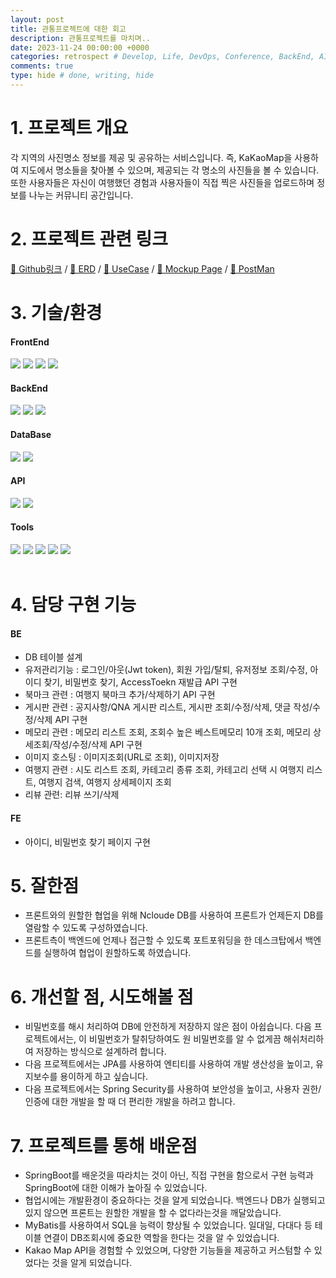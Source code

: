 ```yaml
---
layout: post
title: 관통프로젝트에 대한 회고
description: 관통프로젝트를 마치며..
date: 2023-11-24 00:00:00 +0000
categories: retrospect # Develop, Life, DevOps, Conference, BackEnd, AI, Etc, retrospect
comments: true
type: hide # done, writing, hide
---
```


# 1. 프로젝트 개요

각 지역의 사진명소 정보를 제공 및 공유하는 서비스입니다.
즉, KaKaoMap을 사용하여 지도에서 명소들을 찾아볼 수 있으며, 제공되는 각 명소의 사진들을 볼 수 있습니다.
또한 사용자들은 자신이 여행했던 경험과 사용자들이 직접 찍은 사진들을 업로드하며 정보를 나누는 커뮤니티 공간입니다.

# 2. 프로젝트 관련 링크

[🔗 Github링크](https://github.com/koreamarin/Poravel?tab=readme-ov-file) / [🔗 ERD](https://www.erdcloud.com/d/QycMXTZ4XjDRxMhCd) / [🔗 UseCase](https://app.diagrams.net/#G1CdpXz7Za8EWyvoZVli5oD4wuxmdHhaiR#%7B%22pageId%22%3A%22q7Qb-UDtvS4ttgv9y5hY%22%7D) / [🔗 Mockup Page](<https://www.figma.com/file/PPW7kcHHRbaCv4ZPi6Ed6v/Trip-(Community)?type=design&node-id=0-1&mode=design&t=ZejYuvb0bhJhRgtl-0>) / [🔗 PostMan](https://galactic-equinox-705155.postman.co/workspace/%EC%8B%B8%ED%94%BC-%EA%B4%80%ED%86%B5~6bed45e0-5fb3-44a5-8a32-744c5b474eed/collection/27347590-ef03a1da-116f-437c-8d8b-6be9f982196c)

# 3. 기술/환경

#### FrontEnd

<img src="https://img.shields.io/badge/HTML5-E34F26?style=flat-square&logo=html5&logoColor=white"/> <img src="https://img.shields.io/badge/CSS3-1572B6?style=flat-square&logo=css3&logoColor=white"/> <img src="https://img.shields.io/badge/JavaScript-F7DF1E?style=flat-square&logo=javascript&logoColor=black"/> <img src="https://img.shields.io/badge/Vue.js-4FC08D?style=flat-square&logo=Vue.js&logoColor=white"/>

#### BackEnd

<img src="https://img.shields.io/badge/SpringBoot-6DB33F?style=flat-square&logo=SpringBoot&logoColor=white"/> <img src="https://img.shields.io/badge/MyBatis-3C3C3C?style=flat-square&logoColor=white"/> <img src="https://img.shields.io/badge/java-007396?style=flat-square&logo=OpenJDK&logoColor=white">

#### DataBase

<img src="https://img.shields.io/badge/NCloude DB-03C75A?style=flat-square&logo=Naver&logoColor=white"> <img src="https://img.shields.io/badge/MySQL-4479A1?style=flat-square&logo=MySQL&logoColor=white"/>

#### API

<img src="https://img.shields.io/badge/Kakao Map API-FFCD00?style=flat-square&logo=Kakao&logoColor=black"/> <img src="https://img.shields.io/badge/Kakao MapJs API-FFCD00?style=flat-square&logo=Kakao&logoColor=black"/>

#### Tools

<img src="https://img.shields.io/badge/Visual Studio Code-007ACC?style=flat-square&logo=Visual Studio Code&logoColor=white"/> <img src="https://img.shields.io/badge/Figma-F24E1E?style=flat-square&logo=Figma&logoColor=white"/> <img src="https://img.shields.io/badge/GitHub-181717?style=flat-square&logo=GitHub&logoColor=white"/> <img src="https://img.shields.io/badge/Postman-FF6C37?style=flat-square&logo=Postman&logoColor=white"/> <img src="https://img.shields.io/badge/Notion-000000?style=flat-square&logo=Notion&logoColor=white"/>
<br><br>

# 4. 담당 구현 기능

#### BE

- DB 테이블 설계
- 유저관리기능 : 로그인/아웃(Jwt token), 회원 가입/탈퇴, 유저정보 조회/수정, 아이디 찾기, 비밀번호 찾기, AccessToekn 재발급 API 구현
- 북마크 관련 : 여행지 북마크 추가/삭제하기 API 구현
- 게시판 관련 : 공지사항/QNA 게시판 리스트, 게시판 조회/수정/삭제, 댓글 작성/수정/삭제 API 구현
- 메모리 관련 : 메모리 리스트 조회, 조회수 높은 베스트메모리 10개 조회, 메모리 상세조회/작성/수정/삭제 API 구현
- 이미지 호스팅 : 이미지조회(URL로 조회), 이미지저장
- 여행지 관련 : 시도 리스트 조회, 카테고리 종류 조회, 카테고리 선택 시 여행지 리스트, 여행지 검색, 여행지 상세페이지 조회
- 리뷰 관련: 리뷰 쓰기/삭제

#### FE

- 아이디, 비밀번호 찾기 페이지 구현

# 5. 잘한점

- 프론트와의 원할한 협업을 위해 Ncloude DB를 사용하여 프론트가 언제든지 DB를 열람할 수 있도록 구성하였습니다.
- 프론트측이 백엔드에 언제나 접근할 수 있도록 포트포워딩을 한 데스크탑에서 백엔드를 실행하여 협업이 원할하도록 하였습니다.

# 6. 개선할 점, 시도해볼 점

- 비밀번호를 해시 처리하여 DB에 안전하게 저장하지 않은 점이 아쉽습니다.
  다음 프로젝트에서는, 이 비밀번호가 탈취당하여도 원 비밀번호를 알 수 없게끔 해쉬처리하여 저장하는 방식으로 설계하려 합니다.
- 다음 프로젝트에서는 JPA를 사용하여 엔티티를 사용하여 개발 생산성을 높이고, 유지보수를 용이하게 하고 싶습니다.
- 다음 프로젝트에서는 Spring Security를 사용하여 보안성을 높이고, 사용자 권한/인증에 대한 개발을 할 때 더 편리한 개발을 하려고 합니다.

# 7. 프로젝트를 통해 배운점

- SpringBoot를 배운것을 따라치는 것이 아닌, 직접 구현을 함으로서 구현 능력과 SpringBoot에 대한 이해가 높아질 수 있었습니다.
- 협업시에는 개발환경이 중요하다는 것을 알게 되었습니다. 백엔드나 DB가 실행되고있지 않으면 프론트는 원할한 개발을 할 수 없다라는것을 깨달았습니다.
- MyBatis를 사용하여서 SQL을 능력이 향상될 수 있었습니다. 일대일, 다대다 등 테이블 연결이 DB조회시에 중요한 역할을 한다는 것을 알 수 있었습니다.
- Kakao Map API을 경험할 수 있었으며, 다양한 기능들을 제공하고 커스텀할 수 있었다는 것을 알게 되었습니다.
